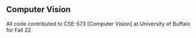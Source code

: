 ## Computer Vision

All code contributed to CSE-573 [Computer Vision] at University of Buffalo for Fall 22